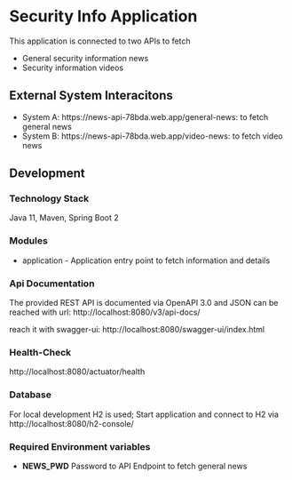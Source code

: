 # Security Info Application
This application is connected to two APIs to fetch
* General security information news
* Security information videos

## External System Interacitons
<ul>
    <li> System A: https://news-api-78bda.web.app/general-news: to fetch general news</li>
    <li> System B: https://news-api-78bda.web.app/video-news: to fetch video news</li>
</ul>

## Development
### Technology Stack
Java 11, Maven, Spring Boot 2

### Modules
<ul>
    <li>application - Application entry point to fetch information and details</li>
</ul>

### Api Documentation
The provided REST API is documented via OpenAPI 3.0
and JSON can be reached with url:
http://localhost:8080/v3/api-docs/

reach it with swagger-ui:
http://localhost:8080/swagger-ui/index.html

### Health-Check
http://localhost:8080/actuator/health

### Database
For local development H2 is used;
Start application and connect to H2 via http://localhost:8080/h2-console/

### Required Environment variables
<ul>
    <li><b>NEWS_PWD</b> Password to API Endpoint to fetch general news</li>
</ul>
